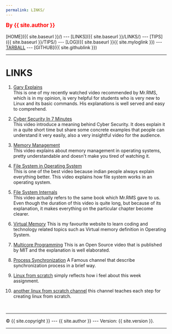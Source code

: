 ```yaml
---
permalink: LINKS/
---
```

<span style="color:red; font-weight:bold; font-size:larger;">By {{ site.author }}</span>
<br><br>
[HOME]({{ site.baseurl }}/) ---
[LINKS]({{ site.baseurl }}/LINKS/) ---
[TIPS]({{ site.baseurl }}/TIPS/) ---
[LOG]({{ site.baseurl }}{{ site.myloglink }}) ---
[TARBALL](SandBox/cbkadal.tar.xz) ---
[GITHUB]({{ site.githublink }})
<br>
<hr>

# LINKS

1. [Gary Explains](https://youtu.be/CpTfQ-q6MPU)<br>
This is one of my recently watched video recommended by Mr.RMS, which is in my opinion, is very helpful for students who is very new to Linux and its basic commands. His explanations is well served and easy to comprehend.
2. [Cyber Security In 7 Minutes](https://youtu.be/inWWhr5tnEA)<br>
This video introduce a meaning behind Cyber Security. It does explain it in a quite short time but share some concrete examples that people can understand it very easily, also a very insightful video for the audience. 

3. [Memory Management](https://youtu.be/qdkxXygc3rE)<br>
This video explains about memory management in operating systems, pretty understandable and doesn't make you tired of watching it.

4. [File System in Operating System](https://youtu.be/0LtuQhNFFe0)<br>
This is one of the best video because indian people always explain everything better. This video explains how file system works in an operating system.

5. [File System Internals](https://youtu.be/fyacGDXpi-Q)<br>
This video actually refers to the same book which Mr.RMS gave to us. Even though the duration of this video is quite long, but because of its explanation, it makes everything on the particular chapter become clearer.

6. [Virtual Memory](https://www.geeksforgeeks.org/virtual-memory-in-operating-system/)
This is my favourite website to learn coding and technology related topics such as Virtual memory definition in Operating System.

7. [Multicore Programming](https://youtu.be/dx98pqJvZVk)
This is an Open Source video that is published by MIT and the explanation is well elaborated. 

8. [Process Synchronization](https://youtu.be/ph2awKa8r5Y)
A Famous channel that describe synchronization process in a brief way.

9. [Linux from scratch](https://youtu.be/1eOdaXS-wVE)
simply reflects how i feel about this week assignment.

10. [another linux from scratch channel](https://youtu.be/zzxqYGHcL2c)
this channel teaches each step for creating linux from scratch.
<br>
<hr>
&copy; {{ site.copyright }} --- {{ site.author }} --- Version: {{ site.version }}.
<hr>
<br>
